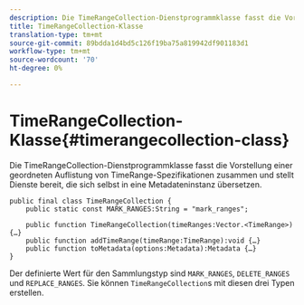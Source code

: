 ```yaml
---
description: Die TimeRangeCollection-Dienstprogrammklasse fasst die Vorstellung einer geordneten Auflistung von TimeRange-Spezifikationen zusammen und stellt Dienste bereit, die sich selbst in eine Metadateninstanz übersetzen.
title: TimeRangeCollection-Klasse
translation-type: tm+mt
source-git-commit: 89bdda1d4bd5c126f19ba75a819942df901183d1
workflow-type: tm+mt
source-wordcount: '70'
ht-degree: 0%

---
```



# TimeRangeCollection-Klasse{#timerangecollection-class}

Die TimeRangeCollection-Dienstprogrammklasse fasst die Vorstellung einer geordneten Auflistung von TimeRange-Spezifikationen zusammen und stellt Dienste bereit, die sich selbst in eine Metadateninstanz übersetzen.

<!--<a id="section_D87AA7BC628D458DAB12D5247AD34B41"></a>-->

```
public final class TimeRangeCollection { 
    public static const MARK_RANGES:String = "mark_ranges"; 
  
    public function TimeRangeCollection(timeRanges:Vector.<TimeRange>) {…} 
    public function addTimeRange(timeRange:TimeRange):void {…} 
    public function toMetadata(options:Metadata):Metadata {…} 
}
```

Der definierte Wert für den Sammlungstyp sind `MARK_RANGES`, `DELETE_RANGES` und `REPLACE_RANGES`. Sie können `TimeRangeCollection`s mit diesen drei Typen erstellen.

